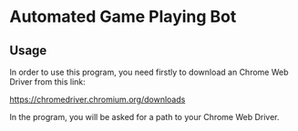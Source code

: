 
# Automated Game Playing Bot




## Usage

In order to use this program, you need firstly to download an Chrome Web Driver from this link:

https://chromedriver.chromium.org/downloads

In the program, you will be asked for a path to your Chrome Web Driver.

